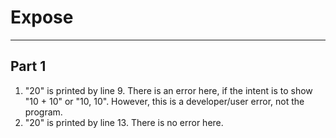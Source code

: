 # Expose
*****
## Part 1
1. "20" is printed by line 9. There is an error here, if the intent is to show "10 + 10" or "10, 10". However, this is a developer/user error, not the program.
2. "20" is printed by line 13. There is no error here. 